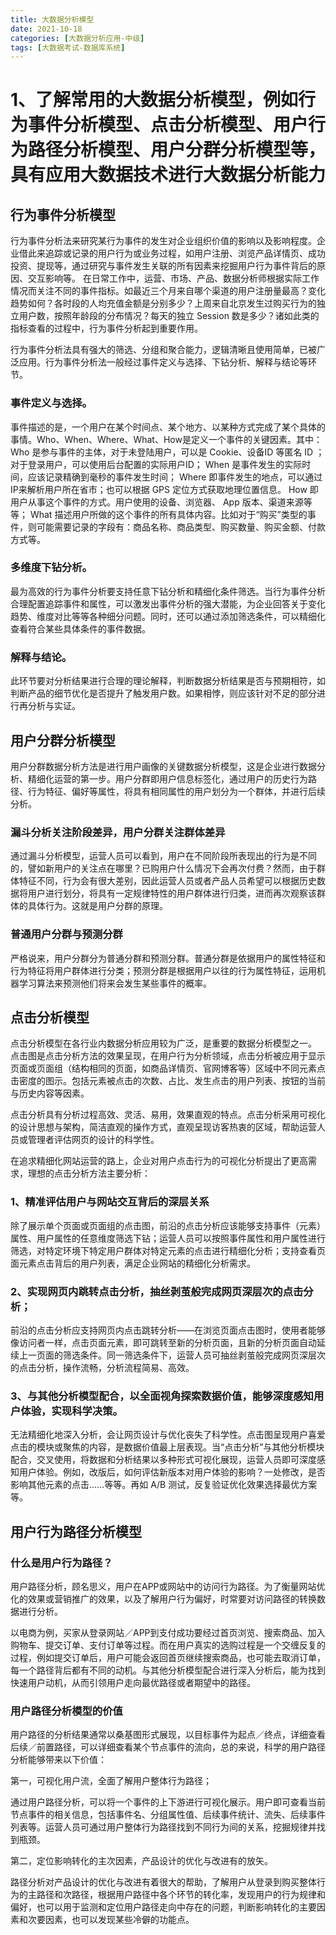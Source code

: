 ```yaml
---
title: 大数据分析模型
date: 2021-10-18
categories: [大数据分析应用-中级]
tags: [大数据考试-数据库系统]
---
```



# 1、了解常用的大数据分析模型，例如行为事件分析模型、点击分析模型、用户行为路径分析模型、用户分群分析模型等，具有应用大数据技术进行大数据分析能力
## 行为事件分析模型
行为事件分析法来研究某行为事件的发生对企业组织价值的影响以及影响程度。企业借此来追踪或记录的用户行为或业务过程，如用户注册、浏览产品详情页、成功投资、提现等，通过研究与事件发生关联的所有因素来挖掘用户行为事件背后的原因、交互影响等。
在日常工作中，运营、市场、产品、数据分析师根据实际工作情况而关注不同的事件指标。如最近三个月来自哪个渠道的用户注册量最高？变化趋势如何？各时段的人均充值金额是分别多少？上周来自北京发生过购买行为的独立用户数，按照年龄段的分布情况？每天的独立 Session 数是多少？诸如此类的指标查看的过程中，行为事件分析起到重要作用。

行为事件分析法具有强大的筛选、分组和聚合能力，逻辑清晰且使用简单，已被广泛应用。行为事件分析法一般经过事件定义与选择、下钻分析、解释与结论等环节。

### 事件定义与选择。
事件描述的是，一个用户在某个时间点、某个地方、以某种方式完成了某个具体的事情。Who、When、Where、What、How是定义一个事件的关键因素。其中：
Who 是参与事件的主体，对于未登陆用户，可以是 Cookie、设备ID 等匿名 ID ；对于登录用户，可以使用后台配置的实际用户ID；
When 是事件发生的实际时间，应该记录精确到毫秒的事件发生时间；
Where 即事件发生的地点，可以通过IP来解析用户所在省市；也可以根据 GPS 定位方式获取地理位置信息。
How 即用户从事这个事件的方式。用户使用的设备、浏览器、 App 版本、渠道来源等等；
What 描述用户所做的这个事件的所有具体内容。比如对于“购买”类型的事件，则可能需要记录的字段有：商品名称、商品类型、购买数量、购买金额、付款方式等。

### 多维度下钻分析。
最为高效的行为事件分析要支持任意下钻分析和精细化条件筛选。当行为事件分析合理配置追踪事件和属性，可以激发出事件分析的强大潜能，为企业回答关于变化趋势、维度对比等等各种细分问题。同时，还可以通过添加筛选条件，可以精细化查看符合某些具体条件的事件数据。

### 解释与结论。
此环节要对分析结果进行合理的理论解释，判断数据分析结果是否与预期相符，如判断产品的细节优化是否提升了触发用户数。如果相悖，则应该针对不足的部分进行再分析与实证。

## 用户分群分析模型
用户分群数据分析方法是进行用户画像的关键数据分析模型，这是企业进行数据分析、精细化运营的第一步。用户分群即用户信息标签化，通过用户的历史行为路径、行为特征、偏好等属性，将具有相同属性的用户划分为一个群体，并进行后续分析。

### 漏斗分析关注阶段差异，用户分群关注群体差异
通过漏斗分析模型，运营人员可以看到，用户在不同阶段所表现出的行为是不同的，譬如新用户的关注点在哪里？已购用户什么情况下会再次付费？然而，由于群体特征不同，行为会有很大差别，因此运营人员或者产品人员希望可以根据历史数据将用户进行划分，将具有一定规律特性的用户群体进行归类，进而再次观察该群体的具体行为。这就是用户分群的原理。

### 普通用户分群与预测分群
严格说来，用户分群分为普通分群和预测分群。普通分群是依据用户的属性特征和行为特征将用户群体进行分类；预测分群是根据用户以往的行为属性特征，运用机器学习算法来预测他们将来会发生某些事件的概率。

## 点击分析模型
点击分析模型在各行业内数据分析应用较为广泛，是重要的数据分析模型之一。
点击图是点击分析方法的效果呈现，在用户行为分析领域，点击分析被应用于显示页面或页面组（结构相同的页面，如商品详情页、官网博客等）区域中不同元素点击密度的图示。包括元素被点击的次数、占比、发生点击的用户列表、按钮的当前与历史内容等因素。

点击分析具有分析过程高效、灵活、易用，效果直观的特点。点击分析采用可视化的设计思想与架构，简洁直观的操作方式，直观呈现访客热衷的区域，帮助运营人员或管理者评估网页的设计的科学性。

在追求精细化网站运营的路上，企业对用户点击行为的可视化分析提出了更高需求，理想的点击分析方法主要分析：

### 1、精准评估用户与网站交互背后的深层关系
除了展示单个页面或页面组的点击图，前沿的点击分析应该能够支持事件（元素）属性、用户属性的任意维度筛选下钻；运营人员可以按照事件属性和用户属性进行筛选，对特定环境下特定用户群体对特定元素的点击进行精细化分析；支持查看页面元素点击背后的用户列表，满足企业网站的精细化分析需求。

### 2、实现网页内跳转点击分析，抽丝剥茧般完成网页深层次的点击分析；
前沿的点击分析应支持网页内点击跳转分析——在浏览页面点击图时，使用者能够像访问者一样，点击页面元素，即可跳转至新的分析页面，且新的分析页面自动延续上一页面的筛选条件。同一筛选条件下，运营人员可抽丝剥茧般完成网页深层次的点击分析，操作流畅，分析流程简易、高效。

### 3、与其他分析模型配合，以全面视角探索数据价值，能够深度感知用户体验，实现科学决策。
无法精细化地深入分析，会让网页设计与优化丧失了科学性。点击图呈现用户喜爱点击的模块或聚焦的内容，是数据价值最上层表现。当“点击分析”与其他分析模块配合，交叉使用，将数据和分析结果以多种形式可视化展现，运营人员即可深度感知用户体验。例如，改版后，如何评估新版本对用户体验的影响？一处修改，是否影响其他元素的点击……等等。再如 A/B 测试，反复验证优化效果选择最优方案等。

## 用户行为路径分析模型

### 什么是用户行为路径？
用户路径分析，顾名思义，用户在APP或网站中的访问行为路径。为了衡量网站优化的效果或营销推广的效果，以及了解用户行为偏好，时常要对访问路径的转换数据进行分析。

以电商为例，买家从登录网站／APP到支付成功要经过首页浏览、搜索商品、加入购物车、提交订单、支付订单等过程。而在用户真实的选购过程是一个交缠反复的过程，例如提交订单后，用户可能会返回首页继续搜索商品，也可能去取消订单，每一个路径背后都有不同的动机。与其他分析模型配合进行深入分析后，能为找到快速用户动机，从而引领用户走向最优路径或者期望中的路径。

### 用户路径分析模型的价值
用户路径的分析结果通常以桑基图形式展现，以目标事件为起点／终点，详细查看后续／前置路径，可以详细查看某个节点事件的流向，总的来说，科学的用户路径分析能够带来以下价值：

第一，可视化用户流，全面了解用户整体行为路径；

通过用户路径分析，可以将一个事件的上下游进行可视化展示。用户即可查看当前节点事件的相关信息，包括事件名、分组属性值、后续事件统计、流失、后续事件列表等。运营人员可通过用户整体行为路径找到不同行为间的关系，挖掘规律并找到瓶颈。

第二，定位影响转化的主次因素，产品设计的优化与改进有的放矢。

路径分析对产品设计的优化与改进有着很大的帮助，了解用户从登录到购买整体行为的主路径和次路径，根据用户路径中各个环节的转化率，发现用户的行为规律和偏好，也可以用于监测和定位用户路径走向中存在的问题，判断影响转化的主要因素和次要因素，也可以发现某些冷僻的功能点。
